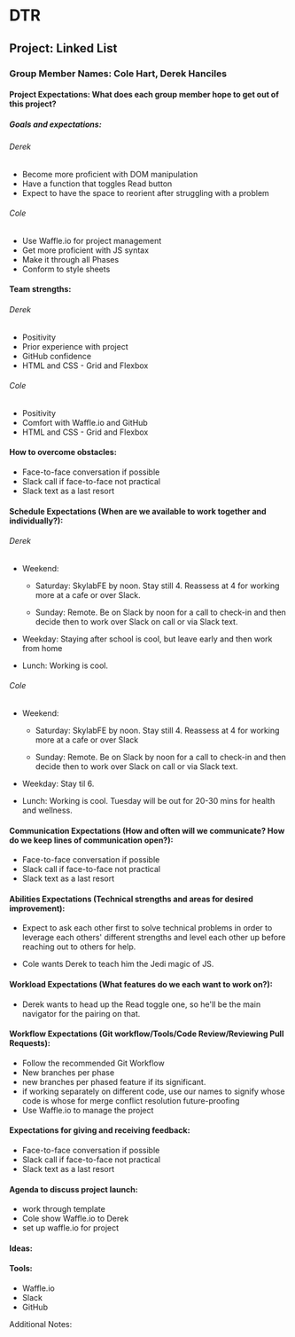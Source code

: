 # DTR

## Project: Linked List

### Group Member Names: Cole Hart, Derek Hanciles

#### Project Expectations: What does each group member hope to get out of this project? 

##### Goals and expectations:
###### Derek
- Become more proficient with DOM manipulation
- Have a function that toggles Read button
- Expect to have the space to reorient after struggling with a problem

###### Cole
- Use Waffle.io for project management
- Get more proficient with JS syntax
- Make it through all Phases
- Conform to style sheets

#### Team strengths:
###### Derek
- Positivity
- Prior experience with project
- GitHub confidence
- HTML and CSS - Grid and Flexbox

###### Cole
- Positivity
- Comfort with Waffle.io and GitHub
- HTML and CSS - Grid and Flexbox

#### How to overcome obstacles:
- Face-to-face conversation if possible
- Slack call if face-to-face not practical
- Slack text as a last resort

#### Schedule Expectations (When are we available to work together and individually?):
###### Derek
- Weekend:  

  * Saturday: SkylabFE by noon. Stay still 4. Reassess at 4 for working more at a cafe or over Slack. 

  * Sunday: Remote. Be on Slack by noon for a call to check-in and then decide then to work over Slack on call or via Slack text.

- Weekday: Staying after school is cool, but leave early and then work from home 

- Lunch: Working is cool. 

###### Cole
- Weekend:  

  * Saturday: SkylabFE by noon. Stay still 4. Reassess at 4 for working more at a cafe or over Slack  

  * Sunday: Remote. Be on Slack by noon for a call to check-in and then decide then to work over Slack on call or via Slack text.

- Weekday: Stay til 6.

- Lunch: Working is cool. Tuesday will be out for 20-30 mins for health and wellness.

#### Communication Expectations (How and often will we communicate? How do we keep lines of communication open?):
- Face-to-face conversation if possible
- Slack call if face-to-face not practical
- Slack text as a last resort

#### Abilities Expectations (Technical strengths and areas for desired improvement):
- Expect to ask each other first to solve technical problems in order to leverage each others' different strengths and level each other up before reaching out to others for help.

- Cole wants Derek to teach him the Jedi magic of JS.

#### Workload Expectations (What features do we each want to work on?):
- Derek wants to head up the Read toggle one, so he'll be the main navigator for the pairing on that.

#### Workflow Expectations (Git workflow/Tools/Code Review/Reviewing Pull Requests):
- Follow the recommended Git Workflow
- New branches per phase
- new branches per phased feature if its significant.
- if working separately on different code, use our names to signify whose code is whose for merge conflict resolution future-proofing
- Use Waffle.io to manage the project

#### Expectations for giving and receiving feedback:
- Face-to-face conversation if possible
- Slack call if face-to-face not practical
- Slack text as a last resort

#### Agenda to discuss project launch:
- work through template
- Cole show Waffle.io to Derek
- set up waffle.io for project

#### Ideas:
 
#### Tools: 
- Waffle.io
- Slack
- GitHub


Additional Notes: